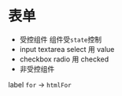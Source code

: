 # 表单

- 受控组件 组件受`state`控制
- input textarea select 用 value
- checkbox radio 用 checked
- 非受控组件

label `for` -> `htmlFor`
